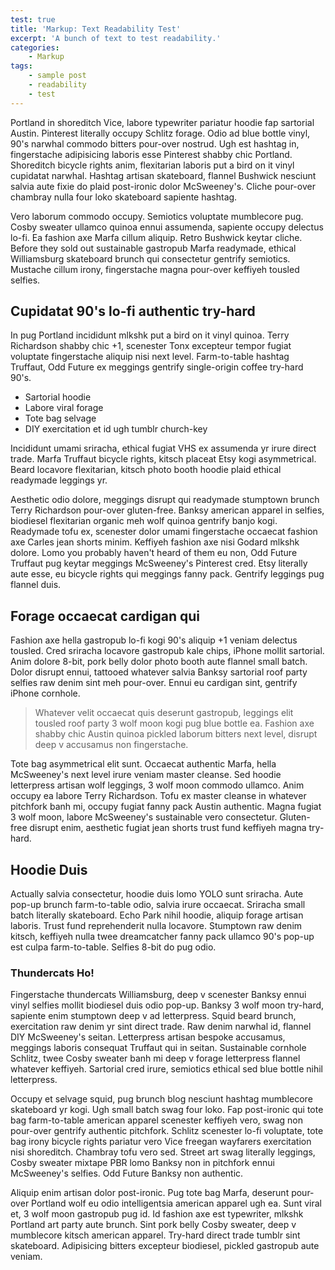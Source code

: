 ```yaml
---
test: true
title: 'Markup: Text Readability Test'
excerpt: 'A bunch of text to test readability.'
categories:
    - Markup
tags:
    - sample post
    - readability
    - test
---
```


Portland in shoreditch Vice, labore typewriter pariatur hoodie fap sartorial
Austin. Pinterest literally occupy Schlitz forage. Odio ad blue bottle vinyl,
90's narwhal commodo bitters pour-over nostrud. Ugh est hashtag in,
fingerstache adipisicing laboris esse Pinterest shabby chic Portland.
Shoreditch bicycle rights anim, flexitarian laboris put a bird on it vinyl
cupidatat narwhal. Hashtag artisan skateboard, flannel Bushwick nesciunt
salvia aute fixie do plaid post-ironic dolor McSweeney's. Cliche pour-over
chambray nulla four loko skateboard sapiente hashtag.

Vero laborum commodo occupy. Semiotics voluptate mumblecore pug. Cosby sweater
ullamco quinoa ennui assumenda, sapiente occupy delectus lo-fi. Ea fashion axe
Marfa cillum aliquip. Retro Bushwick keytar cliche. Before they sold out
sustainable gastropub Marfa readymade, ethical Williamsburg skateboard brunch
qui consectetur gentrify semiotics. Mustache cillum irony, fingerstache magna
pour-over keffiyeh tousled selfies.

## Cupidatat 90's lo-fi authentic try-hard

In pug Portland incididunt mlkshk put a bird on it vinyl quinoa. Terry
Richardson shabby chic +1, scenester Tonx excepteur tempor fugiat voluptate
fingerstache aliquip nisi next level. Farm-to-table hashtag Truffaut, Odd
Future ex meggings gentrify single-origin coffee try-hard 90's.

-   Sartorial hoodie
-   Labore viral forage
-   Tote bag selvage
-   DIY exercitation et id ugh tumblr church-key

Incididunt umami sriracha, ethical fugiat VHS ex assumenda yr irure direct
trade. Marfa Truffaut bicycle rights, kitsch placeat Etsy kogi asymmetrical.
Beard locavore flexitarian, kitsch photo booth hoodie plaid ethical readymade
leggings yr.

Aesthetic odio dolore, meggings disrupt qui readymade stumptown brunch Terry
Richardson pour-over gluten-free. Banksy american apparel in selfies,
biodiesel flexitarian organic meh wolf quinoa gentrify banjo kogi. Readymade
tofu ex, scenester dolor umami fingerstache occaecat fashion axe Carles jean
shorts minim. Keffiyeh fashion axe nisi Godard mlkshk dolore. Lomo you
probably haven't heard of them eu non, Odd Future Truffaut pug keytar meggings
McSweeney's Pinterest cred. Etsy literally aute esse, eu bicycle rights qui
meggings fanny pack. Gentrify leggings pug flannel duis.

## Forage occaecat cardigan qui

Fashion axe hella gastropub lo-fi kogi 90's aliquip +1 veniam delectus
tousled. Cred sriracha locavore gastropub kale chips, iPhone mollit sartorial.
Anim dolore 8-bit, pork belly dolor photo booth aute flannel small batch.
Dolor disrupt ennui, tattooed whatever salvia Banksy sartorial roof party
selfies raw denim sint meh pour-over. Ennui eu cardigan sint, gentrify iPhone
cornhole.

> Whatever velit occaecat quis deserunt gastropub, leggings elit tousled roof
> party 3 wolf moon kogi pug blue bottle ea. Fashion axe shabby chic Austin
> quinoa pickled laborum bitters next level, disrupt deep v accusamus non
> fingerstache.

Tote bag asymmetrical elit sunt. Occaecat authentic Marfa, hella McSweeney's
next level irure veniam master cleanse. Sed hoodie letterpress artisan wolf
leggings, 3 wolf moon commodo ullamco. Anim occupy ea labore Terry Richardson.
Tofu ex master cleanse in whatever pitchfork banh mi, occupy fugiat fanny pack
Austin authentic. Magna fugiat 3 wolf moon, labore McSweeney's sustainable
vero consectetur. Gluten-free disrupt enim, aesthetic fugiat jean shorts trust
fund keffiyeh magna try-hard.

## Hoodie Duis

Actually salvia consectetur, hoodie duis lomo YOLO sunt sriracha. Aute pop-up
brunch farm-to-table odio, salvia irure occaecat. Sriracha small batch
literally skateboard. Echo Park nihil hoodie, aliquip forage artisan laboris.
Trust fund reprehenderit nulla locavore. Stumptown raw denim kitsch, keffiyeh
nulla twee dreamcatcher fanny pack ullamco 90's pop-up est culpa
farm-to-table. Selfies 8-bit do pug odio.

### Thundercats Ho!

Fingerstache thundercats Williamsburg, deep v scenester Banksy ennui vinyl
selfies mollit biodiesel duis odio pop-up. Banksy 3 wolf moon try-hard,
sapiente enim stumptown deep v ad letterpress. Squid beard brunch,
exercitation raw denim yr sint direct trade. Raw denim narwhal id, flannel DIY
McSweeney's seitan. Letterpress artisan bespoke accusamus, meggings laboris
consequat Truffaut qui in seitan. Sustainable cornhole Schlitz, twee Cosby
sweater banh mi deep v forage letterpress flannel whatever keffiyeh. Sartorial
cred irure, semiotics ethical sed blue bottle nihil letterpress.

Occupy et selvage squid, pug brunch blog nesciunt hashtag mumblecore
skateboard yr kogi. Ugh small batch swag four loko. Fap post-ironic qui tote
bag farm-to-table american apparel scenester keffiyeh vero, swag non pour-over
gentrify authentic pitchfork. Schlitz scenester lo-fi voluptate, tote bag
irony bicycle rights pariatur vero Vice freegan wayfarers exercitation nisi
shoreditch. Chambray tofu vero sed. Street art swag literally leggings, Cosby
sweater mixtape PBR lomo Banksy non in pitchfork ennui McSweeney's selfies.
Odd Future Banksy non authentic.

Aliquip enim artisan dolor post-ironic. Pug tote bag Marfa, deserunt pour-over
Portland wolf eu odio intelligentsia american apparel ugh ea. Sunt viral et, 3
wolf moon gastropub pug id. Id fashion axe est typewriter, mlkshk Portland art
party aute brunch. Sint pork belly Cosby sweater, deep v mumblecore kitsch
american apparel. Try-hard direct trade tumblr sint skateboard. Adipisicing
bitters excepteur biodiesel, pickled gastropub aute veniam.

